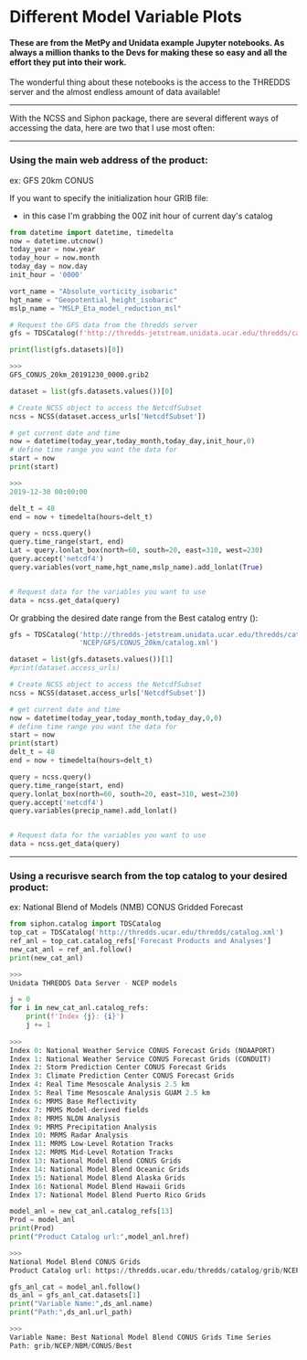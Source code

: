 # Different Model Variable Plots

#### These are from the MetPy and Unidata example Jupyter notebooks. As always a million thanks to the Devs for making these so easy and all the effort they put into their work.

The wonderful thing about these notebooks is the access to the THREDDS server and the almost endless amount of data available!

---

With the NCSS and Siphon package, there are several different ways of accessing the data, here are two that I use most often:

---

<h3> Using the main web address of the product:</h3>

ex: GFS 20km CONUS

If you want to specify the initialization hour GRIB file:
* in this case I'm grabbing the 00Z init hour of current day's catalog

```Python
from datetime import datetime, timedelta
now = datetime.utcnow()
today_year = now.year
today_hour = now.month
today_day = now.day
init_hour = '0000'

vort_name = "Absolute_vorticity_isobaric"
hgt_name = "Geopotential_height_isobaric"
mslp_name = "MSLP_Eta_model_reduction_msl"

# Request the GFS data from the thredds server
gfs = TDSCatalog(f'http://thredds-jetstream.unidata.ucar.edu/thredds/catalog/grib/NCEP/GFS/CONUS_20km/GFS_CONUS_20km_{today_year}{today_month}{today_day}_{init_hour}.grib2/catalog.xml')

print(list(gfs.datasets)[0])

>>>
GFS_CONUS_20km_20191230_0000.grib2
```

```Python
dataset = list(gfs.datasets.values())[0]

# Create NCSS object to access the NetcdfSubset
ncss = NCSS(dataset.access_urls['NetcdfSubset'])

# get current date and time
now = datetime(today_year,today_month,today_day,init_hour,0)
# define time range you want the data for
start = now
print(start)

>>>
2019-12-30 00:00:00
```

```Python
delt_t = 48
end = now + timedelta(hours=delt_t)

query = ncss.query()
query.time_range(start, end)
Lat = query.lonlat_box(north=60, south=20, east=310, west=230)
query.accept('netcdf4')
query.variables(vort_name,hgt_name,mslp_name).add_lonlat(True)


# Request data for the variables you want to use
data = ncss.get_data(query)
```

Or grabbing the desired date range from the Best catalog entry ():

```Python
gfs = TDSCatalog('http://thredds-jetstream.unidata.ucar.edu/thredds/catalog/grib/'
                 'NCEP/GFS/CONUS_20km/catalog.xml')

dataset = list(gfs.datasets.values())[1]
#print(dataset.access_urls)

# Create NCSS object to access the NetcdfSubset
ncss = NCSS(dataset.access_urls['NetcdfSubset'])

# get current date and time
now = datetime(today_year,today_month,today_day,0,0)
# define time range you want the data for
start = now
print(start)
delt_t = 48
end = now + timedelta(hours=delt_t)

query = ncss.query()
query.time_range(start, end)
query.lonlat_box(north=60, south=20, east=310, west=230)
query.accept('netcdf4')
query.variables(precip_name).add_lonlat()


# Request data for the variables you want to use
data = ncss.get_data(query)
```

---

<h3> Using a recurisve search from the top catalog to your desired product:</h3>

ex: National Blend of Models (NMB) CONUS Gridded Forecast

```Python
from siphon.catalog import TDSCatalog
top_cat = TDSCatalog('http://thredds.ucar.edu/thredds/catalog.xml')
ref_anl = top_cat.catalog_refs['Forecast Products and Analyses']
new_cat_anl = ref_anl.follow()
print(new_cat_anl)

>>>
Unidata THREDDS Data Server - NCEP models
```

```Python
j = 0
for i in new_cat_anl.catalog_refs:
    print(f'Index {j}: {i}')
    j += 1
    
>>>
Index 0: National Weather Service CONUS Forecast Grids (NOAAPORT)
Index 1: National Weather Service CONUS Forecast Grids (CONDUIT)
Index 2: Storm Prediction Center CONUS Forecast Grids
Index 3: Climate Prediction Center CONUS Forecast Grids
Index 4: Real Time Mesoscale Analysis 2.5 km
Index 5: Real Time Mesoscale Analysis GUAM 2.5 km
Index 6: MRMS Base Reflectivity
Index 7: MRMS Model-derived fields
Index 8: MRMS NLDN Analysis
Index 9: MRMS Precipitation Analysis
Index 10: MRMS Radar Analysis
Index 11: MRMS Low-Level Rotation Tracks
Index 12: MRMS Mid-Level Rotation Tracks
Index 13: National Model Blend CONUS Grids
Index 14: National Model Blend Oceanic Grids
Index 15: National Model Blend Alaska Grids
Index 16: National Model Blend Hawaii Grids
Index 17: National Model Blend Puerto Rico Grids
```

```Python
model_anl = new_cat_anl.catalog_refs[13]
Prod = model_anl
print(Prod)
print("Product Catalog url:",model_anl.href)

>>>
National Model Blend CONUS Grids
Product Catalog url: https://thredds.ucar.edu/thredds/catalog/grib/NCEP/NBM/CONUS/catalog.xml
```

```Python
gfs_anl_cat = model_anl.follow()
ds_anl = gfs_anl_cat.datasets[1]
print("Variable Name:",ds_anl.name)
print("Path:",ds_anl.url_path)

>>>
Variable Name: Best National Model Blend CONUS Grids Time Series
Path: grib/NCEP/NBM/CONUS/Best
```
